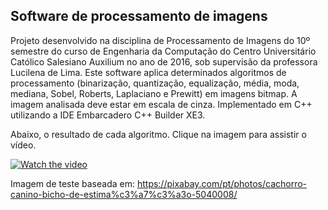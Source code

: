 ## Software de processamento de imagens

Projeto desenvolvido na disciplina de Processamento de Imagens do 10º semestre do curso de Engenharia da Computação do Centro Universitário Católico Salesiano Auxilium no ano de 2016, sob supervisão da professora Lucilena de Lima. Este software aplica determinados algoritmos de processamento (binarização, quantização, equalização, média, moda, mediana, Sobel, Roberts, Laplaciano e Prewitt) em imagens bitmap. A imagem analisada deve estar em escala de cinza. Implementado em C++ utilizando a IDE Embarcadero C++ Builder XE3.

Abaixo, o resultado de cada algoritmo. Clique na imagem para assistir o vídeo.

[![Watch the video](https://img.youtube.com/vi/KihwY5aORSk/hqdefault.jpg)](https://www.youtube.com/watch?v=KihwY5aORSk)

Imagem de teste baseada em: https://pixabay.com/pt/photos/cachorro-canino-bicho-de-estima%c3%a7%c3%a3o-5040008/
